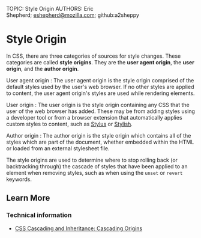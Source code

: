 TOPIC: Style Origin
AUTHORS: Eric Shepherd; eshepherd@mozilla.com; github:a2sheppy

# Style Origin

In CSS, there are three categories of sources for style changes. These categories are
called **style origins**. They are the **user agent origin**, the **user origin**, and the **author origin**.

User agent origin
:   The user agent origin is the style origin comprised of the default styles used by the user's web
    browser. If no other styles are applied to content, the user agent origin's
    styles are used while rendering elements.

User origin
:   The user origin is the style origin containing any CSS that the user of the web browser has added.
    These may be from adding styles using a developer tool or from a browser extension that
    automatically applies custom styles to content, such as [Stylus](https://add0n.com/stylus.html)
    or [Stylish](https://userstyles.org/).

Author origin
:   The author origin is the style origin which contains all of the styles which are part of the document,
    whether embedded within the HTML or loaded from an external stylesheet file.

The style origins are used to determine where to stop rolling back (or backtracking through) the
cascade of styles that have been applied to an element when removing styles,
such as when using the `unset` or `revert` keywords.

## Learn More

### Technical information

- [CSS Cascading and Inheritance: Cascading Origins](https://drafts.csswg.org/css-cascade-4/#cascading-origins)
